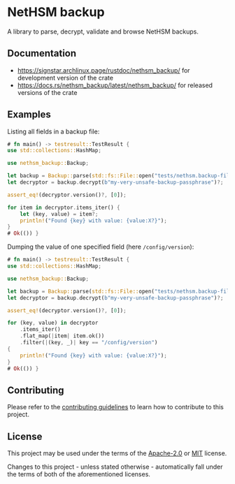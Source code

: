 # NetHSM backup

A library to parse, decrypt, validate and browse NetHSM backups.

## Documentation

- <https://signstar.archlinux.page/rustdoc/nethsm_backup/> for development version of the crate
- <https://docs.rs/nethsm_backup/latest/nethsm_backup/> for released versions of the crate

## Examples

Listing all fields in a backup file:

```rust no_run
# fn main() -> testresult::TestResult {
use std::collections::HashMap;

use nethsm_backup::Backup;

let backup = Backup::parse(std::fs::File::open("tests/nethsm.backup-file.bkp")?)?;
let decryptor = backup.decrypt(b"my-very-unsafe-backup-passphrase")?;

assert_eq!(decryptor.version()?, [0]);

for item in decryptor.items_iter() {
    let (key, value) = item?;
    println!("Found {key} with value: {value:X?}");
}
# Ok(()) }
```

Dumping the value of one specified field (here `/config/version`):

```rust no_run
# fn main() -> testresult::TestResult {
use std::collections::HashMap;

use nethsm_backup::Backup;

let backup = Backup::parse(std::fs::File::open("tests/nethsm.backup-file.bkp")?)?;
let decryptor = backup.decrypt(b"my-very-unsafe-backup-passphrase")?;

assert_eq!(decryptor.version()?, [0]);

for (key, value) in decryptor
    .items_iter()
    .flat_map(|item| item.ok())
    .filter(|(key, _)| key == "/config/version")
{
    println!("Found {key} with value: {value:X?}");
}
# Ok(()) }
```

## Contributing

Please refer to the [contributing guidelines] to learn how to contribute to this project.

## License

This project may be used under the terms of the [Apache-2.0] or [MIT] license.

Changes to this project - unless stated otherwise - automatically fall under the terms of both of the aforementioned licenses.

[Apache-2.0]: https://www.apache.org/licenses/LICENSE-2.0
[MIT]: https://opensource.org/licenses/MIT
[contributing guidelines]: ../CONTRIBUTING.md
